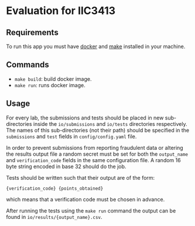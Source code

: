# Evaluation for IIC3413

## Requirements
To run this app you must have [docker](https://docs.docker.com/engine/install/)
and [make](https://linux.die.net/man/1/make) installed in your machine.

## Commands
- `make build`: build docker image.
- `make run`: runs docker image.

## Usage
For every lab, the submissions and tests should be placed in new
sub-directories inside the `io/submissions` and `io/tests` directories
respectively. The names of this sub-directories (not their path) should be
specified in the `submissions` and `test` fields in `config/config.yaml` file.

In order to prevent submissions from reporting fraudulent data or altering
the results output file a random secret must be set for both the `output_name`
and `verification_code` fields in the same configuration file. A random 16
byte string encoded in base 32 should do the job.

Tests should be written such that their output are of the form:
```
{verification_code} {points_obtained}
```
which means that a verification code must be chosen in advance.

After running the tests using the `make run` command the output can be found
in `io/results/{output_name}.csv`.

